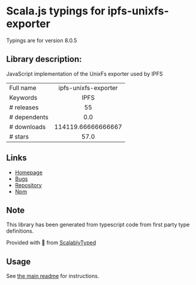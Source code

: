 
# Scala.js typings for ipfs-unixfs-exporter

Typings are for version 8.0.5

## Library description:
JavaScript implementation of the UnixFs exporter used by IPFS

|                    |                 |
| ------------------ | :-------------: |
| Full name          | ipfs-unixfs-exporter |
| Keywords           | IPFS |
| # releases         | 55 |
| # dependents       | 0.0 |
| # downloads        | 114119.66666666667 |
| # stars            | 57.0 |

## Links
- [Homepage](https://github.com/ipfs/js-ipfs-unixfs/tree/master/packages/ipfs-unixfs-exporter#readme)
- [Bugs](https://github.com/ipfs/js-ipfs-unixfs/issues)
- [Repository](https://github.com/ipfs/js-ipfs-unixfs)
- [Npm](https://www.npmjs.com/package/ipfs-unixfs-exporter)
    


## Note
This library has been generated from typescript code from first party type definitions.

Provided with :purple_heart: from [ScalablyTyped](https://github.com/oyvindberg/ScalablyTyped)

## Usage
See [the main readme](../../readme.md) for instructions.


